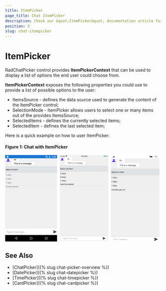 ```yaml
---
title: ItemPicker
page_title: Chat ItemPicker
description: Check our &quot;ItemPicker&quot; documentation article for Telerik Chat for Xamarin control.
position: 3
slug: chat-itempicker
---
```


# ItemPicker #

RadChatPicker control provides **ItemPickerContext** that can be used to display a list of options the end user could choose from.

**ItemPickerContext** exposes the following properties you could use to provide a list of possible options to the user:

* ItemsSource - defines the data source used to generate the content of the ItemPicker control;
* SelectionMode - ItemPicker allows users to select one or many items out of the provides ItemsSource;
* SelectedItems - defines the currently selected items;
* SelectedItem - defines the last selected item;

Here is a quick example on how to user ItemPicker:

<snippet id='chat-chatpicker-itempicker' />
	
#### Figure 1: Chat with ItemPicker

![Chat Message](images/chat_itempicker_1.png)

## See Also

- [ChatPicker]({% slug chat-picker-overview %})
- [DatePicker]({% slug chat-datepicker %})
- [TimePicker]({% slug chat-timepicker %})
- [CardPicker]({% slug chat-cardpicker %})